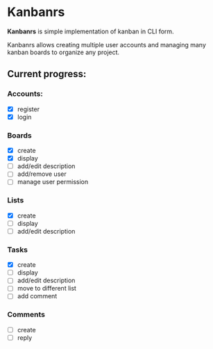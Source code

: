 # Kanbanrs

**Kanbanrs** is simple implementation of kanban in CLI form.

Kanbanrs allows creating multiple user accounts and managing many kanban boards to organize any project.

## Current progress:
### Accounts:
- [x] register
- [x] login

### Boards
- [x] create
- [x] display
- [ ] add/edit description
- [ ] add/remove user
- [ ] manage user permission

### Lists
- [x] create
- [ ] display
- [ ] add/edit description

### Tasks
- [x] create
- [ ] display
- [ ] add/edit description
- [ ] move to different list
- [ ] add comment

### Comments
- [ ] create
- [ ] reply